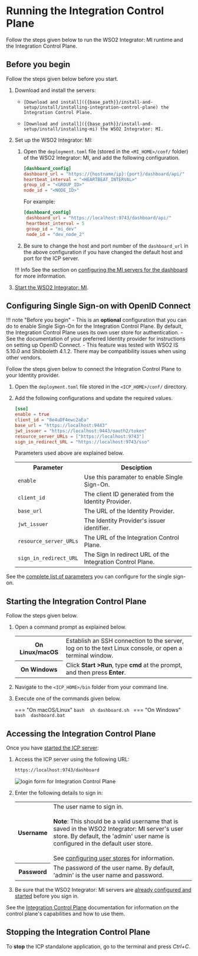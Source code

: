 # Running the Integration Control Plane

Follow the steps given below to run the WSO2 Integrator: MI runtime and the Integration Control Plane.

## Before you begin

Follow the steps given below before you start.

1.  Download and install the servers:

    -     [Download and install]({{base_path}}/install-and-setup/install/installing-integration-control-plane) the Integration Control Plane.
    -     [Download and install]({{base_path}}/install-and-setup/install/installing-mi) the WSO2 Integrator: MI.

2.  Set up the WSO2 Integrator: MI:

    1.  Open the `deployment.toml` file (stored in the `<MI_HOME>/conf/` folder) of the WSO2 Integrator: MI, and add the following configuration.

           ```toml
           [dashboard_config]
           dashboard_url = "https://{hostname/ip}:{port}/dashboard/api/"
           heartbeat_interval = "<HEARTBEAT_INTERVAL>"
           group_id = "<GROUP_ID>"
           node_id = "<NODE_ID>"
           ```
           For example: 
           ```toml
           [dashboard_config]
            dashboard_url = "https://localhost:9743/dashboard/api/"
            heartbeat_interval = 5
            group_id = "mi_dev"
            node_id = "dev_node_2"
           ```

    2.  Be sure to change the host and port number of the `dashboard_url` in the above configuration if you have changed the default host and port for the ICP server.

    !!! Info
        See the section on [configuring the MI servers for the dashboard]({{base_path}}/observe-and-manage/working-with-integration-control-plane/#step-2-configure-the-mi-servers) for more information.

3.  [Start the WSO2 Integrator: MI]({{base_path}}/install-and-setup/install/running-the-mi).

## Configuring Single Sign-on with OpenID Connect

!!! note "Before you begin"
	- 	This is an **optional** configuration that you can do to enable Single Sign-On for the Integration Control Plane. By default, the Integration Control Plane uses its own user store for authentication.
	-	See the documentation of your preferred Identity provider for instructions on setting up OpenID Connect.
	-	This feature was tested with WSO2 IS 5.10.0 and Shibboleth 4.1.2. There may be compatibility issues when using other vendors.

Follow the steps given below to connect the Integration Control Plane to your Identity provider.

1.	Open the `deployment.toml` file stored in the `<ICP_HOME>/conf/` directory.
2.	Add the following configurations and update the required values.

	```toml
	[sso]
	enable = true
	client_id = "8e4uDF4ewc2aEa"
	base_url = "https://localhost:9443"
	jwt_issuer = "https://localhost:9443/oauth2/token"
	resource_server_URLs = ["https://localhost:9743"]
	sign_in_redirect_URL = "https://localhost:9743/sso"
	```

	Parameters used above are explained below.

	<table>
		<tr>
			<th>Parameter</th>
			<th>Desciption</th>
		</tr>
		<tr>
			<td>
				<code>enable</code>
			</td>
			<td>
				Use this paramater to enable Single Sign-On.
			</td>
		</tr>
		<tr>
			<td>
				<code>client_id</code>
			</td>
			<td>
				The client ID generated from the Identity Provider.
			</td>
		</tr>
		<tr>
			<td>
				<code>base_url</code>
			</td>
			<td>
				The URL of the Identity Provider.
			</td>
		</tr>
		<tr>
			<td>
				<code>jwt_issuer</code>
			</td>
			<td>
				The Identity Provider's issuer identifier.
			</td>
		</tr>
		<tr>
			<td>
				<code>resource_server_URLs</code>
			</td>
			<td>
				The URL of the Integration Control Plane.
			</td>
		</tr>
		<tr>
			<td>
				<code>sign_in_redirect_URL</code>
			</td>
			<td>
				The Sign In redirect URL of the Integration Control Plane.
			</td>
		</tr>

	</table>

See the [complete list of parameters]({{base_path}}/reference/config-catalog-integration-control-plane/#single-sign-on) you can configure for the single sign-on.

## Starting the Integration Control Plane

Follow the steps given below.

1. Open a command prompt as explained below.

      <table>
            <tr>
                  <th>On <b>Linux/macOS</b></td>
                  <td>Establish an SSH connection to the server, log on to the text Linux console, or open a terminal window.</td>
            </tr>
            <tr>
                  <th>On <b>Windows</b></td>
                  <td>Click <b>Start &gt;Run</b>, type <b>cmd</b> at the prompt, and then press <b>Enter</b>.</td>
            </tr>
      </table>     

2. Navigate to the `<ICP_HOME>/bin` folder from your command line.
3. Execute one of the commands given below.

    === "On macOS/Linux"
        ```bash 
        sh dashboard.sh
        ```
    === "On Windows"
        ```bash 
        dashboard.bat
        ```

## Accessing the Integration Control Plane

Once you have [started the ICP server](#starting-the-dashboard-server):

1.  Access the ICP server using the following URL:

    ```bash
    https://localhost:9743/dashboard
    ```

    ![login form for Integration Control Plane]({{base_path}}/assets/img/integrate/monitoring-dashboard/login.png)

2.  Enter the following details to sign in:

    <table>
        <tr>
            <th>
                Username
            </th>
            <td>
                The user name to sign in.</br></br>
                <b>Note</b>: This should be a valid username that is saved in the WSO2 Integrator: MI server's user store. By default, the 'admin' user name is configured in the default user store.</br></br> 
                See <a href="{{base_path}}/install-and-setup/setup/user-stores/setting-up-a-userstore">configuring user stores</a> for information.
            </td>
        </tr>
        <tr>
            <th>
                Password
            </th>
            <td>
                The password of the user name. By default, 'admin' is the user name and password. 
            </td>
        </tr>
    </table>

2.  Be sure that the WSO2 Integrator: MI servers are [already configured and started](#before-you-begin) before you sign in.

See the [Integration Control Plane]({{base_path}}/observe-and-manage/working-with-integration-control-plane) documentation for information on the control plane's capabilities and how to use them.

## Stopping the Integration Control Plane

To <b>stop</b> the ICP standalone application, go to the terminal and press <i>Ctrl+C</i>.
